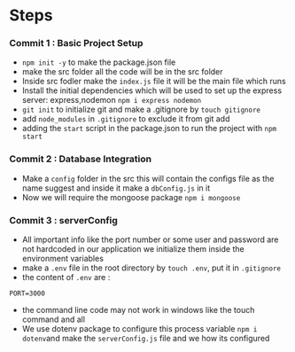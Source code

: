 # Steps

### Commit 1 : Basic Project Setup

- `npm init -y` to make the package.json file
- make the src folder all the code will be in the src folder
- Inside src fodler make the `index.js` file it will be the main file which runs
- Install the initial dependencies which will be used to set up the express server: express,nodemon `npm i express nodemon`
- `git init` to initialize git and make a .gitignore by `touch gitignore`
- add `node_modules` in `.gitignore` to exclude it from git add
- adding the `start` script in the package.json to run the project with `npm start`

### Commit 2 : Database Integration

- Make a `config` folder in the src this will contain the configs file as the name suggest and inside it make a `dbConfig.js` in it
- Now we will require the mongoose package `npm i mongoose`

### Commit 3 : serverConfig

- All important info like the port number or some user and password are not hardcoded in our application we initialize them inside the environment variables
- make a `.env` file in the root directory by `touch .env`, put it in `.gitignore`
- the content of `.env` are :

```
PORT=3000
```

- the command line code may not work in windows like the touch command and all
- We use dotenv package to configure this process variable `npm i dotenv`and make the `serverConfig.js` file and we how its configured
